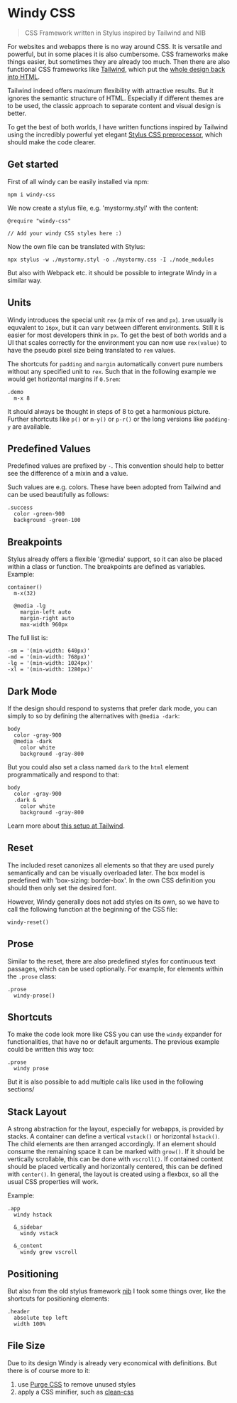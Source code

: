 # Windy CSS

> CSS Framework written in Stylus inspired by Tailwind and NIB

For websites and webapps there is no way around CSS. It is versatile and powerful, but in some places it is also cumbersome. CSS frameworks make things easier, but sometimes they are already too much. Then there are also functional CSS frameworks like [Tailwind](https://tailwindcss.com/), which put the [whole design back into HTML](https://tailwindcss.com/docs/utility-first).

Tailwind indeed offers maximum flexibility with attractive results. But it ignores the semantic structure of HTML. Especially if different themes are to be used, the classic approach to separate content and visual design is better.

To get the best of both worlds, I have written functions inspired by Tailwind using the incredibly powerful yet elegant [Stylus CSS preprocessor](https://stylus-lang.com/), which should make the code clearer.

## Get started

First of all windy can be easily installed via npm:

```shell
npm i windy-css
```

We now create a stylus file, e.g. 'mystormy.styl' with the content:

```stylus
@require "windy-css"

// Add your windy CSS styles here :)
```

Now the own file can be translated with Stylus:

```shell
npx stylus -w ./mystormy.styl -o ./mystormy.css -I ./node_modules
```

But also with Webpack etc. it should be possible to integrate Windy in a similar way.

## Units

Windy introduces the special unit `rex` (a mix of `rem` and `px`). `1rem` usually is equvalent to `16px`, but it can vary between different environments. Still it is easier for most developers think in `px`. To get the best of both worlds and a UI that scales correctly for the environment you can now use `rex(value)` to have the pseudo pixel size being translated to `rem` values.

The shortcuts for `padding` and `margin` automatically convert pure numbers without any specified unit to `rex`. Such that in the following example we would get horizontal margins if `0.5rem`: 

```stylus
.demo
  m-x 8
```

It should always be thought in steps of 8 to get a harmonious picture. Further shortcuts like `p()` or `m-y()` or `p-r()` or the long versions like `padding-y` are available.

## Predefined Values

Predefined values are prefixed by `-`. This convention should help to better see the difference of a mixin and a value. 

Such values are e.g. colors. These have been adopted from Tailwind and can be used beautifully as follows:

```stylus
.success
  color -green-900
  background -green-100
```

## Breakpoints

Stylus already offers a flexible '@media' support, so it can also be placed within a class or function. The breakpoints are defined as variables. Example:

```stylus
container()
  m-x(32)

  @media -lg
    margin-left auto
    margin-right auto
    max-width 960px
```

The full list is:

```stylus
-sm = '(min-width: 640px)'
-md = '(min-width: 768px)'
-lg = '(min-width: 1024px)'
-xl = '(min-width: 1280px)'
```

## Dark Mode

If the design should respond to systems that prefer dark mode, you can simply to so by defining the alternatives with `@media -dark`:

```
body
  color -gray-900 
  @media -dark 
    color white
    background -gray-800
```

But you could also set a class named `dark` to the `html` element programmatically and respond to that:

```
body
  color -gray-900 
  .dark & 
    color white
    background -gray-800
```

Learn more about [this setup at Tailwind](https://tailwindcss.com/docs/dark-mode#toggling-dark-mode-manually).

## Reset

The included reset canonizes all elements so that they are used purely semantically and can be visually overloaded later. The box model is predefined with 'box-sizing: border-box'. In the own CSS definition you should then only set the desired font. 

However, Windy generally does not add styles on its own, so we have to call the following function at the beginning of the CSS file:

```stylus
windy-reset()
```

## Prose

Similar to the reset, there are also predefined styles for continuous text passages, which can be used optionally. For example, for elements within the `.prose` class:

```stylus
.prose
  windy-prose()
```

## Shortcuts

To make the code look more like CSS you can use the `windy` expander for functionalities, that have no or default arguments. The previous example could be written this way too:

```stylus
.prose
  windy prose
```

But it is also possible to add multiple calls like used in the following sections/

## Stack Layout

A strong abstraction for the layout, especially for webapps, is provided by stacks. A container can define a vertical `vstack()` or horizontal `hstack()`. The child elements are then arranged accordingly. If an element should consume the remaining space it can be marked with `grow()`. If it should be vertically scrollable, this can be done with `vscroll()`.  If contained content should be placed vertically and horizontally centered, this can be defined with `center()`. In general, the layout is created using a flexbox, so all the usual CSS properties will work.

Example:

```stylus
.app
  windy hstack
  
  &_sidebar
    windy vstack
        
  &_content
    windy grow vscroll
```

## Positioning

But also from the old stylus framework [nib](https://github.com/stylus/nib) I took some things over, like the shortcuts for positioning elements:

```stylus
.header
  absolute top left
  width 100%
```

## File Size

Due to its design Windy is already very economical with definitions. But there is of course more to it: 

1. use [Purge CSS](https://purgecss.com/) to remove unused styles
2. apply a CSS minifier, such as [clean-css](https://github.com/jakubpawlowicz/clean-css)
